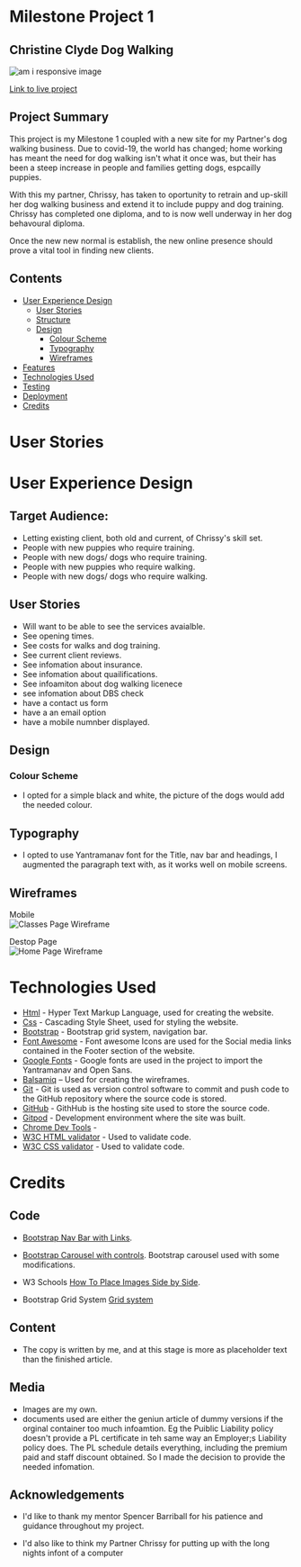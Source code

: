 # Milestone Project 1

## Christine Clyde Dog Walking

![am i responsive image](assets\images\Multidevicespic.png)

[Link to live project](https://github.com/whatnote/MileStoneOneDogServices)

## Project Summary

This project is my Milestone 1 coupled with a new site for my Partner's dog walking business. Due to covid-19, the world has changed; home working has meant the need for dog walking isn't what it once was, but their has been a steep increase in people and families getting dogs, espcailly puppies.

With this my partner, Chrissy, has taken to oportunity to retrain and up-skill her dog walking business and extend it to include puppy and dog training. Chrissy has completed one diploma, and to is now well underway in her dog behavoural diploma.

Once the new new normal is establish, the new online presence should prove a vital tool in finding new clients.

## Contents

- [User Experience Design](#User-Experience-Design)
  - [User Stories](#User-Stories)
  - [Structure](#Structure)
  - [Design](#Design)
    - [Colour Scheme](#Colour-Scheme)
    - [Typography](#Typography)
    - [Wireframes](#Wireframes)
- [Features](#Features)
- [Technologies Used](#Technologies-Used)
- [Testing](#Testing)
- [Deployment](#Deployment)
- [Credits](#Credits)

# User Stories

# User Experience Design

## Target Audience:

- Letting existing client, both old and current, of Chrissy's skill set.
- People with new puppies who require training.
- People with new dogs/ dogs who require training.
- People with new puppies who require walking.
- People with new dogs/ dogs who require walking.

## User Stories

- Will want to be able to see the services avaialble.
- See opening times.
- See costs for walks and dog training.
- See current client reviews.
- See infomation about insurance.
- See infomation about quailifications.
- See infoamiton about dog walking licenece
- see infomation about DBS check
- have a contact us form
- have a an email option
- have a mobile numnber displayed.

## Design

### Colour Scheme

- I opted for a simple black and white, the picture of the dogs would add the needed colour.

## Typography

- I opted to use Yantramanav font for the Title, nav bar and headings, I augmented the paragraph text with, as it works well on mobile screens.

## Wireframes

Mobile <br>
![Classes Page Wireframe](assets\images\wireframes\Mobile.png)<br>

Destop Page<br>
![Home Page Wireframe](assets\images\wireframes\Desktop.png)<br>

# Technologies Used

- [Html](https://www.w3schools.com/html/) - Hyper Text Markup Language, used for creating the website.
- [Css](https://www.w3schools.com/css/) - Cascading Style Sheet, used for styling the website.
- [Bootstrap](https://getbootstrap.com/) - Bootstrap grid system, navigation bar.
- [Font Awesome](https://fontawesome.com/) - Font awesome Icons are used for the Social media links contained in the Footer section of the website.
- [Google Fonts](https://fonts.google.com/) - Google fonts are used in the project to import the Yantramanav and Open Sans.
- [Balsamiq](https://balsamiq.com/) – Used for creating the wireframes.
- [Git](https://git-scm.com/) - Git is used as version control software to commit and push code to the GitHub repository where the source code is stored.
- [GitHub](https://github.com/) - GithHub is the hosting site used to store the source code.
- [Gitpod](https://www.gitpod.io/) - Development environment where the site was built.
- [Chrome Dev Tools](https://developers.google.com/web/tools/chrome-devtools) -
- [W3C HTML validator](https://validator.w3.org/) - Used to validate code.
- [W3C CSS validator](https://jigsaw.w3.org/css-validator/) - Used to validate code.

# Credits

## Code

- [Bootstrap Nav Bar with Links](https://getbootstrap.com/docs/4.5/components/navbar/).

- [Bootstrap Carousel with controls](https://getbootstrap.com/docs/4.5/components/carousel/). Bootstrap carousel used with some modifications.

- W3 Schools [How To Place Images Side by Side](https://www.w3schools.com/howto/howto_css_images_side_by_side.asp).
- Bootstrap Grid System [Grid system](https://getbootstrap.com/docs/4.0/layout/grid/)

## Content

- The copy is written by me, and at this stage is more as placeholder text than the finished article.

## Media

- Images are my own.
- documents used are either the geniun article of dummy versions if the orginal container too much infoamtion. Eg the Puiblic Liability policy doesn't provide a PL certificate in teh same way an Employer;s Liability policy does. The PL schedule details everything, including the premium paid and staff discount obtained. So I made the decision to provide the needed infomation.

## Acknowledgements

- I'd like to thank my mentor Spencer Barriball for his patience and guidance throughout my project.

- I'd also like to think my Partner Chrissy for putting up with the long nights infont of a computer
